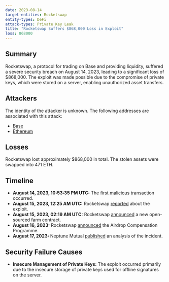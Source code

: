 ```yaml
---
date: 2023-08-14
target-entities: Rocketswap
entity-types: DeFi
attack-types: Private Key Leak
title: "Rocketswap Suffers $868,000 Loss in Exploit"
loss: 868000
---
```


## Summary

Rocketswap, a protocol for trading on Base and providing liquidity, suffered a severe security breach on August 14, 2023, leading to a significant loss of $868,000. The exploit was made possible due to the compromise of private keys, which were stored on a server, enabling unauthorized asset transfers.

## Attackers

The identity of the attacker is unknown. The following addresses are associated with this attack:

- [Base](https://basescan.org/address/0x96c0876F573e27636612CF306C9db072d2B13DE8)
- [Ethereum](https://etherscan.io/address/0x96c0876f573e27636612cf306c9db072d2b13de8)

## Losses

Rocketswap lost approximately $868,000 in total. The stolen assets were swapped into 471 ETH.

## Timeline

- **August 14, 2023, 10:53:35 PM UTC:** The [first malicious](https://basescan.org/tx/0x25c11d664f89ef9237ecf2e8ff1f067821cb829694b184c7ee74e6d0a3f9bfba) transaction occurred.
- **August 15, 2023, 12:25 AM UTC:** Rocketswap [reported](https://twitter.com/RocketSwap_Labs/status/1691229656593371136) about the exploit.
- **August 15, 2023, 02:19 AM UTC:** Rocketswap [announced](https://twitter.com/RocketSwap_Labs/status/1691258298409029632) a new open-sourced farm contract.
- **August 16, 2023:** Rocketswap [announced](https://mirror.xyz/0x4198bADb0c3ea2efF397F3015a81A1c577ECA247/aYhXdB8FadnWPg40V7_VQEUPWaeUK4t32JYenq7IHM8) the Airdrop Сompensation Programme.
- **August 17, 2023:** Neptune Mutual [published](https://neptunemutual.com/blog/taking-a-closer-look-at-rocketswap-exploit) an analysis of the incident.

## Security Failure Causes

- **Insecure Management of Private Keys:** The exploit occurred primarily due to the insecure storage of private keys used for offline signatures on the server.
